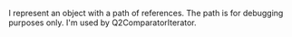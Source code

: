 I represent an object with a path of references. The path is for debugging purposes only. I'm used by Q2ComparatorIterator.
